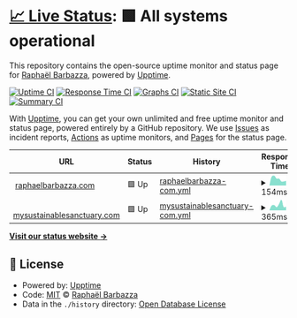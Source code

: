 # [📈 Live Status](https://rbarbazz.github.io/upptime): <!--live status--> **🟩 All systems operational**

This repository contains the open-source uptime monitor and status page for [Raphaël Barbazza](www.raphaelbarbazza.com), powered by [Upptime](https://github.com/upptime/upptime).

[![Uptime CI](https://github.com/rbarbazz/upptime/workflows/Uptime%20CI/badge.svg)](https://github.com/rbarbazz/upptime/actions?query=workflow%3A%22Uptime+CI%22)
[![Response Time CI](https://github.com/rbarbazz/upptime/workflows/Response%20Time%20CI/badge.svg)](https://github.com/rbarbazz/upptime/actions?query=workflow%3A%22Response+Time+CI%22)
[![Graphs CI](https://github.com/rbarbazz/upptime/workflows/Graphs%20CI/badge.svg)](https://github.com/rbarbazz/upptime/actions?query=workflow%3A%22Graphs+CI%22)
[![Static Site CI](https://github.com/rbarbazz/upptime/workflows/Static%20Site%20CI/badge.svg)](https://github.com/rbarbazz/upptime/actions?query=workflow%3A%22Static+Site+CI%22)
[![Summary CI](https://github.com/rbarbazz/upptime/workflows/Summary%20CI/badge.svg)](https://github.com/rbarbazz/upptime/actions?query=workflow%3A%22Summary+CI%22)

With [Upptime](https://upptime.js.org), you can get your own unlimited and free uptime monitor and status page, powered entirely by a GitHub repository. We use [Issues](https://github.com/rbarbazz/upptime/issues) as incident reports, [Actions](https://github.com/rbarbazz/upptime/actions) as uptime monitors, and [Pages](https://rbarbazz.github.io/upptime) for the status page.

<!--start: status pages-->
<!-- This summary is generated by Upptime (https://github.com/upptime/upptime) -->
<!-- Do not edit this manually, your changes will be overwritten -->
<!-- prettier-ignore -->
| URL | Status | History | Response Time | Uptime |
| --- | ------ | ------- | ------------- | ------ |
| <img alt="" src="https://icons.duckduckgo.com/ip3/www.raphaelbarbazza.com.ico" height="13"> [raphaelbarbazza.com](https://www.raphaelbarbazza.com) | 🟩 Up | [raphaelbarbazza-com.yml](https://github.com/rbarbazz/upptime/commits/HEAD/history/raphaelbarbazza-com.yml) | <details><summary><img alt="Response time graph" src="./graphs/raphaelbarbazza-com/response-time-week.png" height="20"> 154ms</summary><br><a href="https://rbarbazz.github.io/upptime/history/raphaelbarbazza-com"><img alt="Response time 157" src="https://img.shields.io/endpoint?url=https%3A%2F%2Fraw.githubusercontent.com%2Frbarbazz%2Fupptime%2FHEAD%2Fapi%2Fraphaelbarbazza-com%2Fresponse-time.json"></a><br><a href="https://rbarbazz.github.io/upptime/history/raphaelbarbazza-com"><img alt="24-hour response time 116" src="https://img.shields.io/endpoint?url=https%3A%2F%2Fraw.githubusercontent.com%2Frbarbazz%2Fupptime%2FHEAD%2Fapi%2Fraphaelbarbazza-com%2Fresponse-time-day.json"></a><br><a href="https://rbarbazz.github.io/upptime/history/raphaelbarbazza-com"><img alt="7-day response time 154" src="https://img.shields.io/endpoint?url=https%3A%2F%2Fraw.githubusercontent.com%2Frbarbazz%2Fupptime%2FHEAD%2Fapi%2Fraphaelbarbazza-com%2Fresponse-time-week.json"></a><br><a href="https://rbarbazz.github.io/upptime/history/raphaelbarbazza-com"><img alt="30-day response time 157" src="https://img.shields.io/endpoint?url=https%3A%2F%2Fraw.githubusercontent.com%2Frbarbazz%2Fupptime%2FHEAD%2Fapi%2Fraphaelbarbazza-com%2Fresponse-time-month.json"></a><br><a href="https://rbarbazz.github.io/upptime/history/raphaelbarbazza-com"><img alt="1-year response time 157" src="https://img.shields.io/endpoint?url=https%3A%2F%2Fraw.githubusercontent.com%2Frbarbazz%2Fupptime%2FHEAD%2Fapi%2Fraphaelbarbazza-com%2Fresponse-time-year.json"></a></details> | <details><summary><a href="https://rbarbazz.github.io/upptime/history/raphaelbarbazza-com">100.00%</a></summary><a href="https://rbarbazz.github.io/upptime/history/raphaelbarbazza-com"><img alt="All-time uptime 100.00%" src="https://img.shields.io/endpoint?url=https%3A%2F%2Fraw.githubusercontent.com%2Frbarbazz%2Fupptime%2FHEAD%2Fapi%2Fraphaelbarbazza-com%2Fuptime.json"></a><br><a href="https://rbarbazz.github.io/upptime/history/raphaelbarbazza-com"><img alt="24-hour uptime 100.00%" src="https://img.shields.io/endpoint?url=https%3A%2F%2Fraw.githubusercontent.com%2Frbarbazz%2Fupptime%2FHEAD%2Fapi%2Fraphaelbarbazza-com%2Fuptime-day.json"></a><br><a href="https://rbarbazz.github.io/upptime/history/raphaelbarbazza-com"><img alt="7-day uptime 100.00%" src="https://img.shields.io/endpoint?url=https%3A%2F%2Fraw.githubusercontent.com%2Frbarbazz%2Fupptime%2FHEAD%2Fapi%2Fraphaelbarbazza-com%2Fuptime-week.json"></a><br><a href="https://rbarbazz.github.io/upptime/history/raphaelbarbazza-com"><img alt="30-day uptime 100.00%" src="https://img.shields.io/endpoint?url=https%3A%2F%2Fraw.githubusercontent.com%2Frbarbazz%2Fupptime%2FHEAD%2Fapi%2Fraphaelbarbazza-com%2Fuptime-month.json"></a><br><a href="https://rbarbazz.github.io/upptime/history/raphaelbarbazza-com"><img alt="1-year uptime 100.00%" src="https://img.shields.io/endpoint?url=https%3A%2F%2Fraw.githubusercontent.com%2Frbarbazz%2Fupptime%2FHEAD%2Fapi%2Fraphaelbarbazza-com%2Fuptime-year.json"></a></details>
| <img alt="" src="https://icons.duckduckgo.com/ip3/mysustainablesanctuary.com.ico" height="13"> [mysustainablesanctuary.com](https://mysustainablesanctuary.com) | 🟩 Up | [mysustainablesanctuary-com.yml](https://github.com/rbarbazz/upptime/commits/HEAD/history/mysustainablesanctuary-com.yml) | <details><summary><img alt="Response time graph" src="./graphs/mysustainablesanctuary-com/response-time-week.png" height="20"> 365ms</summary><br><a href="https://rbarbazz.github.io/upptime/history/mysustainablesanctuary-com"><img alt="Response time 490" src="https://img.shields.io/endpoint?url=https%3A%2F%2Fraw.githubusercontent.com%2Frbarbazz%2Fupptime%2FHEAD%2Fapi%2Fmysustainablesanctuary-com%2Fresponse-time.json"></a><br><a href="https://rbarbazz.github.io/upptime/history/mysustainablesanctuary-com"><img alt="24-hour response time 301" src="https://img.shields.io/endpoint?url=https%3A%2F%2Fraw.githubusercontent.com%2Frbarbazz%2Fupptime%2FHEAD%2Fapi%2Fmysustainablesanctuary-com%2Fresponse-time-day.json"></a><br><a href="https://rbarbazz.github.io/upptime/history/mysustainablesanctuary-com"><img alt="7-day response time 365" src="https://img.shields.io/endpoint?url=https%3A%2F%2Fraw.githubusercontent.com%2Frbarbazz%2Fupptime%2FHEAD%2Fapi%2Fmysustainablesanctuary-com%2Fresponse-time-week.json"></a><br><a href="https://rbarbazz.github.io/upptime/history/mysustainablesanctuary-com"><img alt="30-day response time 490" src="https://img.shields.io/endpoint?url=https%3A%2F%2Fraw.githubusercontent.com%2Frbarbazz%2Fupptime%2FHEAD%2Fapi%2Fmysustainablesanctuary-com%2Fresponse-time-month.json"></a><br><a href="https://rbarbazz.github.io/upptime/history/mysustainablesanctuary-com"><img alt="1-year response time 490" src="https://img.shields.io/endpoint?url=https%3A%2F%2Fraw.githubusercontent.com%2Frbarbazz%2Fupptime%2FHEAD%2Fapi%2Fmysustainablesanctuary-com%2Fresponse-time-year.json"></a></details> | <details><summary><a href="https://rbarbazz.github.io/upptime/history/mysustainablesanctuary-com">100.00%</a></summary><a href="https://rbarbazz.github.io/upptime/history/mysustainablesanctuary-com"><img alt="All-time uptime 100.00%" src="https://img.shields.io/endpoint?url=https%3A%2F%2Fraw.githubusercontent.com%2Frbarbazz%2Fupptime%2FHEAD%2Fapi%2Fmysustainablesanctuary-com%2Fuptime.json"></a><br><a href="https://rbarbazz.github.io/upptime/history/mysustainablesanctuary-com"><img alt="24-hour uptime 100.00%" src="https://img.shields.io/endpoint?url=https%3A%2F%2Fraw.githubusercontent.com%2Frbarbazz%2Fupptime%2FHEAD%2Fapi%2Fmysustainablesanctuary-com%2Fuptime-day.json"></a><br><a href="https://rbarbazz.github.io/upptime/history/mysustainablesanctuary-com"><img alt="7-day uptime 100.00%" src="https://img.shields.io/endpoint?url=https%3A%2F%2Fraw.githubusercontent.com%2Frbarbazz%2Fupptime%2FHEAD%2Fapi%2Fmysustainablesanctuary-com%2Fuptime-week.json"></a><br><a href="https://rbarbazz.github.io/upptime/history/mysustainablesanctuary-com"><img alt="30-day uptime 100.00%" src="https://img.shields.io/endpoint?url=https%3A%2F%2Fraw.githubusercontent.com%2Frbarbazz%2Fupptime%2FHEAD%2Fapi%2Fmysustainablesanctuary-com%2Fuptime-month.json"></a><br><a href="https://rbarbazz.github.io/upptime/history/mysustainablesanctuary-com"><img alt="1-year uptime 100.00%" src="https://img.shields.io/endpoint?url=https%3A%2F%2Fraw.githubusercontent.com%2Frbarbazz%2Fupptime%2FHEAD%2Fapi%2Fmysustainablesanctuary-com%2Fuptime-year.json"></a></details>

<!--end: status pages-->

[**Visit our status website →**](https://rbarbazz.github.io/upptime)

## 📄 License

- Powered by: [Upptime](https://github.com/upptime/upptime)
- Code: [MIT](./LICENSE) © [Raphaël Barbazza](www.raphaelbarbazza.com)
- Data in the `./history` directory: [Open Database License](https://opendatacommons.org/licenses/odbl/1-0/)
